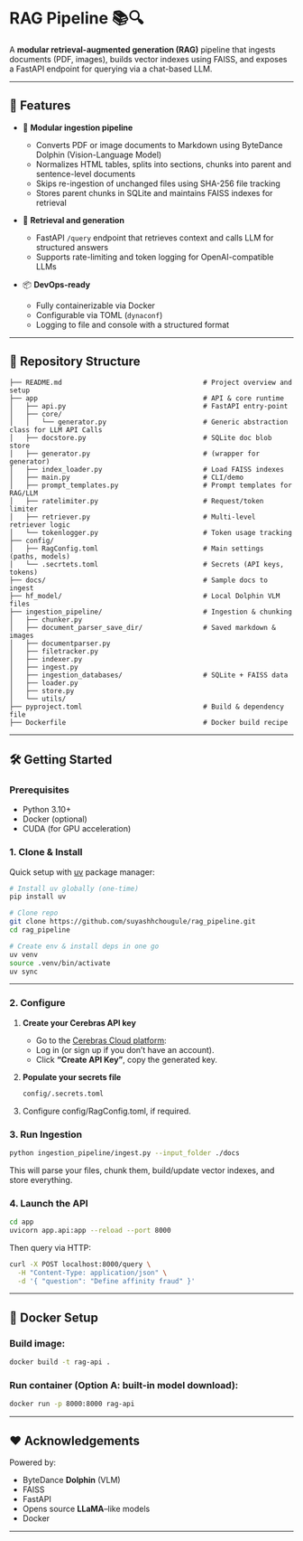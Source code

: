 # RAG Pipeline 📚🔍

A **modular retrieval-augmented generation (RAG)** pipeline that ingests documents (PDF, images), builds vector indexes using FAISS, and exposes a FastAPI endpoint for querying via a chat-based LLM.

---

## 🚀 Features

* 🔄 **Modular ingestion pipeline**

  * Converts PDF or image documents to Markdown using ByteDance Dolphin (Vision-Language Model)
  * Normalizes HTML tables, splits into sections, chunks into parent and sentence-level documents
  * Skips re-ingestion of unchanged files using SHA-256 file tracking
  * Stores parent chunks in SQLite and maintains FAISS indexes for retrieval
* 🤖 **Retrieval and generation**

  * FastAPI `/query` endpoint that retrieves context and calls LLM for structured answers
  * Supports rate-limiting and token logging for OpenAI-compatible LLMs
* 📦 **DevOps-ready**

  * Fully containerizable via Docker
  * Configurable via TOML (`dynaconf`)
  * Logging to file and console with a structured format

---

## 📁 Repository Structure

```text
├── README.md                                   # Project overview and setup
├── app                                         # API & core runtime
│   ├── api.py                                  # FastAPI entry‑point
│   ├── core/
│   │   └── generator.py                        # Generic abstraction class for LLM API Calls
│   ├── docstore.py                             # SQLite doc blob store
│   ├── generator.py                            # (wrapper for generator)
│   ├── index_loader.py                         # Load FAISS indexes
│   ├── main.py                                 # CLI/demo
│   ├── prompt_templates.py                     # Prompt templates for RAG/LLM
│   ├── ratelimiter.py                          # Request/token limiter
│   ├── retriever.py                            # Multi-level retriever logic
│   └── tokenlogger.py                          # Token usage tracking
├── config/
│   ├── RagConfig.toml                          # Main settings (paths, models)
│   └── .secrtets.toml                          # Secrets (API keys, tokens)
├── docs/                                       # Sample docs to ingest
├── hf_model/                                   # Local Dolphin VLM files
├── ingestion_pipeline/                         # Ingestion & chunking
│   ├── chunker.py
│   ├── document_parser_save_dir/               # Saved markdown & images
│   ├── documentparser.py
│   ├── filetracker.py
│   ├── indexer.py
│   ├── ingest.py
│   ├── ingestion_databases/                    # SQLite + FAISS data
│   ├── loader.py
│   ├── store.py
│   └── utils/
├── pyproject.toml                              # Build & dependency file
├── Dockerfile                                  # Docker build recipe
```

---

## 🛠️ Getting Started

### Prerequisites

* Python 3.10+
* Docker (optional)
* CUDA (for GPU acceleration)

### 1. Clone & Install

Quick setup with [uv](https://github.com/astral-sh/uv) package manager:

```bash
# Install uv globally (one‑time)
pip install uv

# Clone repo
git clone https://github.com/suyashhchougule/rag_pipeline.git
cd rag_pipeline

# Create env & install deps in one go
uv venv
source .venv/bin/activate
uv sync
```

---

### 2. Configure

1. **Create your Cerebras API key**  
   - Go to the [Cerebras Cloud platform](https://cloud.cerebras.ai/platform/org_4myhnjpmnjyx3mrjt3nwmy33/apikeys):  
   - Log in (or sign up if you don’t have an account).  
   - Click **“Create API Key”**, copy the generated key.

2. **Populate your secrets file**  
   ```bash
   config/.secrets.toml
3. Configure config/RagConfig.toml, if required. 

### 3. Run Ingestion

```bash
python ingestion_pipeline/ingest.py --input_folder ./docs
```

This will parse your files, chunk them, build/update vector indexes, and store everything.

### 4. Launch the API

```bash
cd app
uvicorn app.api:app --reload --port 8000
```

Then query via HTTP:

```bash
curl -X POST localhost:8000/query \
  -H "Content-Type: application/json" \
  -d '{ "question": "Define affinity fraud" }'
```

---

## 🐳 Docker Setup

### Build image:

```bash
docker build -t rag-api .
```

### Run container (Option A: built-in model download):

```bash
docker run -p 8000:8000 rag-api
```
---
## ❤️ Acknowledgements

Powered by:

* ByteDance **Dolphin** (VLM)
* FAISS
* FastAPI
* Opens source **LLaMA**–like models
* Docker

---
